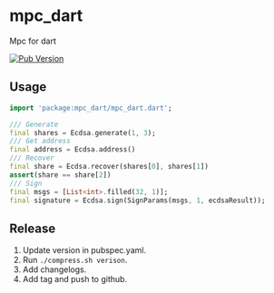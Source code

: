 # mpc_dart
Mpc for dart

[![Pub Version](https://img.shields.io/pub/v/mpc_dart?color=blueviolet)](https://pub.dev/packages/mpc_dart)

## Usage
```dart
import 'package:mpc_dart/mpc_dart.dart';

/// Generate
final shares = Ecdsa.generate(1, 3);
/// Get address
final address = Ecdsa.address()
/// Recover
final share = Ecdsa.recover(shares[0], shares[1])
assert(share == share[2])
/// Sign
final msgs = [List<int>.filled(32, 1)];
final signature = Ecdsa.sign(SignParams(msgs, 1, ecdsaResult));
```

## Release

1. Update version in pubspec.yaml.
2. Run `./compress.sh verison`.
3. Add changelogs.
4. Add tag and push to github.